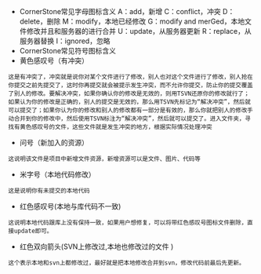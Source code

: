 + CornerStone常见字母图标含义
A：add，新增
C：conflict，冲突
D：delete，删除
M：modify，本地已经修改
G：modify and merGed，本地文件修改并且和服务器的进行合并
U：update，从服务器更新
R：replace，从服务器替换
I：ignored，忽略
+ CornerStone常见符号图标含义
+ 黄色感叹号（有冲突）
```
这是有冲突了，冲突就是说你对某个文件进行了修改，别人也对这个文件进行了修改，别人抢在你提交之前先提交了，这时你再提交就会被提示发生冲突，而不允许你提交，防止你的提交覆盖了别人的修改。要解决冲突，如果你确认你的修改是无效的，则用TSVN还原你的修改就行了；如果认为你的修改是正确的，别人的提交是无效的，那么用TSVN先标记为“解决冲突”，然后就可以提交了；如果你认为你的修改和别人的修改都有一部分是有效的，那么你就把别人的修改手动合并到你的修改中，然后使用TSVN标注为“解决冲突”，然后就可以提交了。进入文件夹，寻找有黄色感叹号的文件，这些文件就是发生冲突的地方，根据实际情况处理冲突
```
+ 问号（新加入的资源）
```
这说明该文件是项目中新增文件资源，新增资源可以是文件、图片、代码等
```
+ 米字号（本地代码修改）
```
这是说明你有未提交的本地代码
```
+ 红色感叹号(本地与库代码不一致)
```
这说明本地代码跟库上没有保持一致，如果用户想修复，可以将带红色感叹号图标文件删除，直接update即可。

```
+ 红色双向箭头(SVN上修改过,本地也修改过的文件 )
```
这个表示本地和svn上都修改过，最好就是把本地修改合并到svn，修改代码前最后先更新。

```
